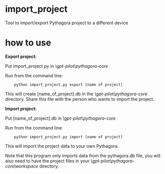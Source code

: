 # import_project
Tool to import/export Pythagora project to a different device

# how to use
**Export project:**

Put import_project.py in *\gpt-pilot\pythagora-core*

Run from the command line:

```
    python import_project.py export [name of project]
```

This will create [name_of_project].db in the *\gpt-pilot\pythagora-core* directory. Share this file with the person who wants to import the project.


**Import project:**

Put [name_of_project].db in *\gpt-pilot\pythagora-core*

Run from the command line:

```
    python import_project.py import [name of project]
```

This will import the project data to your own Pythagora. 



Note that this program only imports data from the pythagora.db file, you will also need to have the project files in your *\gpt-pilot\pythagora-core\workspace* directory.
